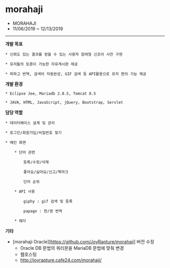 # morahaji
* MORAHAJI
* 11/06/2019 ~ 12/13/2019
----
**개발 목표**

    * 신뢰도 있는 결과를 얻을 수 있는 사용자 참여형 신조어 사전 구현

    * 유저들의 토론이 가능한 자유게시판 제공

    * 파파고 번역, 검색어 자동완성, GIF 검색 등 API활용으로 유저 편의 기능 제공

**개발 환경**

    * Eclipse Jee, Mariadb 2.8.5, Tomcat 8.5
    
    * JAVA, HTML, JavaScript, jQuery, Bootstrap, Servlet
    
**담당 역할**

    * 데이터베이스 설계 및 관리

    * 로그인/회원가입/비밀번호 찾기

    * 메인 화면

        * 단어 관련

            등록/수정/삭제

            좋아요/싫어요/신고/북마크

            단어 순위

        * API 사용

            giphy : gif 검색 및 등록

            papago : 한/영 번역

        * 헤더
        
**기타**
   * [morahaji Oracle][https://github.com/JoyRapture/morahaji] 버전 수정
      * Oracle DB 문법의 쿼리문을 MariaDB 문법에 맞춰 변경
      * 웹호스팅
      * <http://joyrapture.cafe24.com/morahaji/>

